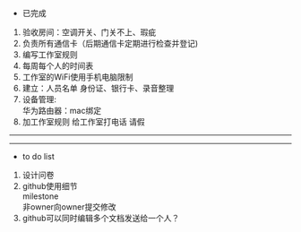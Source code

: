 * 已完成
1. 验收房间：空调开关、门关不上、瑕疵
2. 负责所有通信卡（后期通信卡定期进行检查并登记)
3. 编写工作室规则
4. 每周每个人的时间表
5. 工作室的WiFi使用手机电脑限制
6. 建立：人员名单 身份证、银行卡、录音整理
7. 设备管理:  
    华为路由器：mac绑定
8. 加工作室规则
   给工作室打电话
   请假  
---------------   
----------------   
* to do list   
1. 设计问卷
2. github使用细节  
  milestone  
  非owner向owner提交修改
3. github可以同时编辑多个文档发送给一个人？

